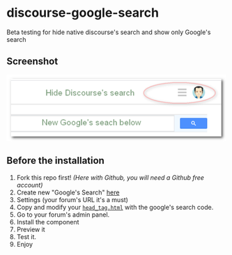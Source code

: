 # discourse-google-search
Beta testing for hide native discourse's search and show only Google's search

## Screenshot

![Demo Screenshot](https://raw.githubusercontent.com/SidVal/www/master/files/img/screen1.png)

## Before the installation

1. Fork this repo first! _(Here with Github, you will need a Github free account)_
1. Create new "Google's Search" [here](https://cse.google.com/cse/)
1. Settings (your forum's URL it's a must)
1. Copy and modify your [`head_tag.html`](https://github.com/SidVal/discourse-google-search/blob/main/common/head_tag.html) with the google's search code.
1. Go to your forum's admin panel.
1. Install the component
1. Preview it
1. Test it.
1. Enjoy
